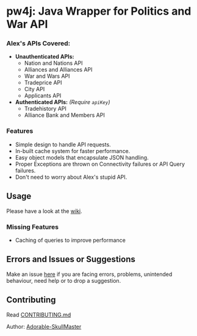 # pw4j: Java Wrapper for Politics and War API
### Alex's APIs Covered:
* **Unauthenticated APIs:**
    - Nation and Nations API
    - Alliances and Alliances API
    - War and Wars API
    - Tradeprice API
    - City API
    - Applicants API
* **Authenticated APIs:** *(Require `apiKey`)*
    - Tradehistory API
    - Alliance Bank and Members API

### Features
- Simple design to handle API requests.
- In-built cache system for faster performance.
- Easy object models that encapsulate JSON handling.
- Proper Exceptions are thrown on Connectivity failures or API Query failures.
- Don't need to worry about Alex's stupid API.

## Usage

Please have a look at the [wiki](https://github.com/Adorable-SkullMaster/pw4j/wiki).

### Missing Features
- Caching of queries to improve performance

## Errors and Issues or Suggestions
Make an issue [here](https://github.com/Adorable-SkullMaster/pw4j/issues) if you are facing errors, problems, unintended behaviour, need help or to drop a suggestion.

## Contributing
Read [CONTRIBUTING.md](CONTRIBUTING.md)

Author: [Adorable-SkullMaster](https://github.com/Adorable-SkullMaster)
